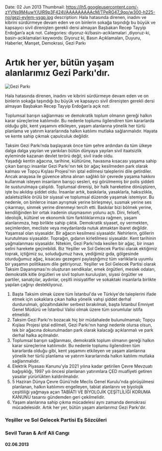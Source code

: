 Date: 02 Jun 2013
Thumbnail: https://lh5.googleusercontent.com/-zYVNs9M4uwY/UlR9p3F424I/AAAAAAAAAcM/TPeRG47_9qo/w300-h225-no/gezi-eylem-ysgp.jpg
description: Hala hatasında direnen, inadını ve kibrini sürdürmeye devam eden ve on binlerin sokağa taşındığı bu büyük ve kapsayıcı sivil direnişten gerekli dersi almayan Başbakan Recep Tayyip Erdoğan’a açık not.
Categories: diyoruz-ki/basin-aciklamalari ,diyoruz-ki, basin-aciklamalari
keywords: Diyoruz ki, Basın Açıklamaları, Duyuru, Haberler, Manşet, Demokrasi, Gezi Parkı

# Artık her yer, bütün yaşam alanlarımız Gezi Parkı'dır.

![Gezi Parkı](https://lh5.googleusercontent.com/-zYVNs9M4uwY/UlR9p3F424I/AAAAAAAAAcM/TPeRG47_9qo/w300-h225-no/gezi-eylem-ysgp.jpg)


Hala hatasında direnen, inadını ve kibrini sürdürmeye devam eden ve on binlerin sokağa taşındığı bu büyük ve kapsayıcı sivil direnişten gerekli dersi almayan Başbakan Recep Tayyip Erdoğan’a açık not:

Toplumsal barışın sağlanması ve demokratik toplum olmanın gereği halkın karar süreçlerine katılımıdır. Bu nedenle toplumu ilgilendiren tüm kararlarda olduğu gibi, kent yaşamını etkileyen, yaşam alanlarına yönelik her türlü planlama ve  yatırım kararlarında halkın katılımı mutlaka sağlanmalıdır. Hayata ve kente sahip çıkmak çapulculuk değildir.

Taksim Gezi Parkı’nda başlayarak önce tüm şehre  ardından da tüm ülkeye dalga dalga yayılan ve yankıları bütün dünyaya yayılan sivil itaatsizlik eyleminde kazanan devlet terörü değil, sivil irade oldu.  
Yaşadığı kentin ağacına, tarihine, kültürüne, havasına kısacası yaşama sahip çıkan barışçı insanlar Gezi Parkı'nın tek bir ağaç kesilmeden park olarak kalması ve Topçu Kışlası Projesi'nin iptal edilmesi taleplerini dile getirdiler. 
Ancak anayasa ile güvence altına alınan sağlıklı bir çevrede yaşama hakkını kullanmak isteyen insanların barışçı sesleri, eşi görülmemiş bir polis şiddeti ile susturulmaya çalışıldı.
Toplumsal direnişi, bir halk hareketine dönüştüren, işte bu akıldışı şiddet oldu. İnsanlar artık, baskılarla, yasaklarla, haksızlıkla, adaletsizlikle örülü bir siyasal ve toplumsal düzende yaşamak istemiyor. Bu nedenle, on binlerce insan ayrışmak yerine birleşmeyi, susmak yerine ses çıkarmayı, sinmek yerine direnmeyi tercih etti. Baskılar bizi bölmek yerine, kendiliğinden bir ortak iradenin oluşmasının yolunu açtı. Dini, felsefi, ideolojik, kültürel ve ekonomik tüm farklılıklarımıza rağmen, yaşam alanlarımıza, hep birlikte sahip çıktık.
Demokratik siyaset, oy vermekten, seçimlerden, mecliste veya meydanlarda nutuk atmaktan ibaret değildir. Yaşamsal olan siyasaldır. Bir ağacın kesilmesi siyasaldır. Nehirlerin, göllerin kurutulması siyasaldır. Toprağın, gıdanın kirletilmesi siyasaldır. Kent tarihinin yağmalanması siyasaldır. Nitekim, Gezi Parkı’nda kesilen bir ağaç, bir insan selini harekete geçirebildi. 
Biz Yeşiller ve Sol Gelecek Partisi olarak ektiğimiz toprak, içtiğimiz su, soluduğumuz hava, yediğimiz gıda, gölgesinde oturduğumuz ağaç, kısacası gezegeni paylaştığımız tüm varlıklarla uyumlu bir yaşamın politikasını dile getiriyoruz.
Yeşiller ve Sol Gelecek Partisi olarak Taksim Dayanışması'nı oluşturan sendikalar, emek örgütleri, meslek odaları, demokratik kitle örgütleri ve sivil toplum kuruluşları, siyasi örgütler ve partiler, sanatçılar, aydınlar, çeşitli inisiyatifler ve sokaktaki insanlarla birlikte yapılan çağrıyı destekliyoruz. 

1.	Başta Taksim olmak üzere tüm İstanbul'da ve Türkiye'de taleplerini ifade etmek için sokaklara çıkan halka yönelik vahşi şiddet derhal durdurulmalı, gözaltındakiler serbest bırakılmalı, başta İstanbul Emniyet Genel Müdürü ve İstanbul Valisi olmak üzere tüm sorumlular istifa etmelidir. 
2.	Taksim Gezi Parkı'nı bozacak hiç bir müdahalede bulunulmamalı; Topçu Kışlası Projesi iptal edilmeli, Gezi Parkı'nın hangi nedenle olursa olsun, tek bir ağacına dokunulmadan park olarak kalacağı açıklanmalı ve park derhal halka açılmalıdır. 
3.	Toplumsal barışın sağlanması, demokratik toplum olmanın gereği halkın karar süreçlerine katılımıdır. Bu nedenle toplumu ilgilendiren tüm kararlarda olduğu gibi, kent yaşamını etkileyen ve  yaşam alanlarına yönelik her türlü planlama ve yatırım kararlarında halkın katılımı mutlaka sağlanmalıdır.
4.	Elektrik Piyasası Kanunu'yla 2021 yılına kadar getirilen Çevre Mevzuatı bağışıklığı, 1997 yılı öncesi planlanan yatırımlara ÇED muafiyeti getiren yasalar  yürürlükten kaldırılmalıdır.
5.	5 Haziran Dünya Çevre Günü’nde Meclis Genel Kurulu'nda görüşülmesi planlanan, halkın katılımını engelleyen, tabiat alanlarını ve biyolojik çeşitliliği yağmaya açan TABİATI VE BİYOLOJİK ÇEŞİTLİLİĞİ KORUMA KANUNU tasarısı gündemden geri çekilmelidir.
6.	Yaşam alanlarına sahip çıkma mücadelesi aynı zamanda demokrasi mücadelesidir. Artık her yer, bütün yaşam alanlarımız Gezi Parkı'dır. 



### Yeşiller ve Sol Gelecek Partisi Eş Sözcüleri
### Sevil Turan & Arif Ali Cangı

#### 02.06.2013
